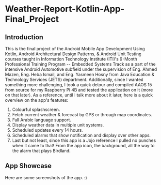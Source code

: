 # Weather-Report-Kotlin-App-Final_Project

## Introduction
This is the final project of the Android Mobile App Development Using Kotlin, Android Architectural Design Patterns, & Android Unit Testing courses taught in Information Technology Institute (ITI)'s 9-Month Professional Training Program -- Embedded Systems Track as a part of the intensive Android Automotive subfield under the supervision of Eng. Ahmed Mazen, Eng. Heba Ismail, and Eng. Yasmeen Hosny from Java Education & Technology Services (JETS) department. Additionally, since I wanted something more challenging, I took a quick detour and compiled AAOS 15 from source for my Raspberry Pi 4B and tested the application on it (more on that later). As a reference, until I talk more about it later, here is a quick overview on the app's features:

1. Colourful splashscreen.
2. Fetch current weather & forecast by GPS or through map coordinates.
3. Full Arabic language support.
4. Display weather data in multiple unit systems.
5. Scheduled updates every 14 hours.
6. Scheduled alarms that show notification and display over other apps.
7. Last but not least, since this app is a Jojo reference I pulled no punches when it came to that! From the app icon, the background, all the way to the alarm that plays Birdland.

## App Showcase
Here are some screenshots of the app. :)
